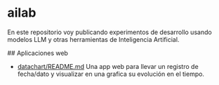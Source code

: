 # ailab

En este repositorio voy publicando experimentos de desarrollo usando modelos LLM y otras herramientas de Inteligencia Artificial.

## Aplicaciones web
* [datachart/README.md](datachar.html) Una app web para llevar un registro de fecha/dato y visualizar en una grafica su evolución en el tiempo.
